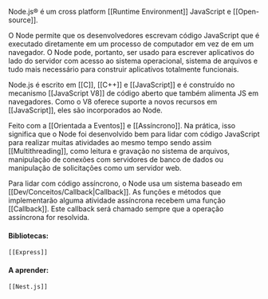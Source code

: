 Node.js® é um cross platform [[Runtime Environment]] JavaScript e [[Open-source]].

O Node permite que os desenvolvedores escrevam código JavaScript que é executado diretamente em um processo de computador em vez de em um navegador. O Node pode, portanto, ser usado para escrever aplicativos do lado do servidor com acesso ao sistema operacional, sistema de arquivos e tudo mais necessário para construir aplicativos totalmente funcionais.

Node.js é escrito em [[C]], [[C++]] e [[JavaScript]] e é construído no mecanismo [[JavaScript V8]]  de código aberto que também alimenta JS em navegadores. Como o V8 oferece suporte a novos recursos em [[JavaScript]], eles são incorporados ao Node.

Feito com a [[Orientada a Eventos]] e [[Assíncrono]]. Na prática, isso significa que o Node foi desenvolvido bem para lidar com código JavaScript para realizar muitas atividades ao mesmo tempo sendo assim [[Multithreading]], como leitura e gravação no sistema de arquivos, manipulação de conexões com servidores de banco de dados ou manipulação de solicitações como um servidor web.

Para lidar com código assíncrono, o Node usa um sistema baseado em [[Dev/Conceitos/Callback|Callback]]. As funções e métodos que implementarão alguma atividade assíncrona recebem uma função [[Callback]]. Este callback será chamado sempre que a operação assíncrona for resolvida. 

#### Bibliotecas:
	[[Express]]

#### A aprender:
	[[Nest.js]]